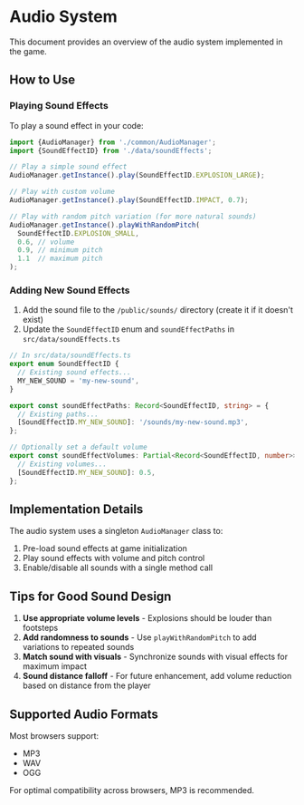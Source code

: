 # Audio System

This document provides an overview of the audio system implemented in the game.

## How to Use

### Playing Sound Effects

To play a sound effect in your code:

```typescript
import {AudioManager} from './common/AudioManager';
import {SoundEffectID} from './data/soundEffects';

// Play a simple sound effect
AudioManager.getInstance().play(SoundEffectID.EXPLOSION_LARGE);

// Play with custom volume
AudioManager.getInstance().play(SoundEffectID.IMPACT, 0.7);

// Play with random pitch variation (for more natural sounds)
AudioManager.getInstance().playWithRandomPitch(
  SoundEffectID.EXPLOSION_SMALL, 
  0.6, // volume
  0.9, // minimum pitch
  1.1  // maximum pitch
);
```

### Adding New Sound Effects

1. Add the sound file to the `/public/sounds/` directory (create it if it doesn't exist)
2. Update the `SoundEffectID` enum and `soundEffectPaths` in `src/data/soundEffects.ts`

```typescript
// In src/data/soundEffects.ts
export enum SoundEffectID {
  // Existing sound effects...
  MY_NEW_SOUND = 'my-new-sound',
}

export const soundEffectPaths: Record<SoundEffectID, string> = {
  // Existing paths...
  [SoundEffectID.MY_NEW_SOUND]: '/sounds/my-new-sound.mp3',
};

// Optionally set a default volume
export const soundEffectVolumes: Partial<Record<SoundEffectID, number>> = {
  // Existing volumes...
  [SoundEffectID.MY_NEW_SOUND]: 0.5,
};
```

## Implementation Details

The audio system uses a singleton `AudioManager` class to:

1. Pre-load sound effects at game initialization
2. Play sound effects with volume and pitch control
3. Enable/disable all sounds with a single method call

## Tips for Good Sound Design

1. **Use appropriate volume levels** - Explosions should be louder than footsteps
2. **Add randomness to sounds** - Use `playWithRandomPitch` to add variations to repeated sounds
3. **Match sound with visuals** - Synchronize sounds with visual effects for maximum impact
4. **Sound distance falloff** - For future enhancement, add volume reduction based on distance from the player

## Supported Audio Formats

Most browsers support:
- MP3
- WAV
- OGG

For optimal compatibility across browsers, MP3 is recommended. 